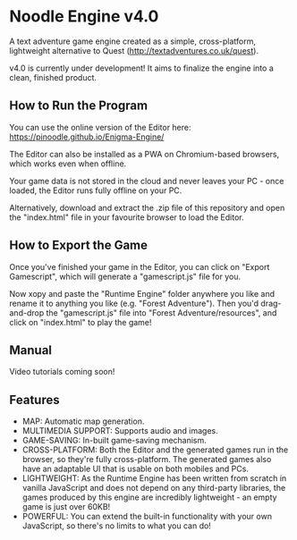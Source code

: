 # Noodle Engine v4.0
A text adventure game engine created as a simple, cross-platform, lightweight alternative to Quest (http://textadventures.co.uk/quest).

v4.0 is currently under development! It aims to finalize the engine into a clean, finished product.

## How to Run the Program
You can use the online version of the Editor here: https://pinoodle.github.io/Enigma-Engine/

The Editor can also be installed as a PWA on Chromium-based browsers, which works even when offline.

Your game data is not stored in the cloud and never leaves your PC - once loaded, the Editor runs fully offline on your PC.

Alternatively, download and extract the .zip file of this repository and open the "index.html" file in your favourite browser to load the Editor.

## How to Export the Game
Once you've finished your game in the Editor, you can click on "Export Gamescript", which will generate a "gamescript.js" file for you.

Now xopy and paste the "Runtime Engine" folder anywhere you like and rename it to anything you like (e.g. "Forest Adventure"). Then you'd drag-and-drop the "gamescript.js" file into "Forest Adventure/resources", and click on "index.html" to play the game!

## Manual
Video tutorials coming soon!

## Features
* MAP: Automatic map generation.
* MULTIMEDIA SUPPORT: Supports audio and images.
* GAME-SAVING: In-built game-saving mechanism.
* CROSS-PLATFORM: Both the Editor and the generated games run in the browser, so they're fully cross-platform. The generated games also have an adaptable UI that is usable on both mobiles and PCs.
* LIGHTWEIGHT: As the Runtime Engine has been written from scratch in vanilla JavaScript and does not depend on any third-party libraries, the games produced by this engine are incredibly lightweight - an empty game is just over 60KB!
* POWERFUL: You can extend the built-in functionality with your own JavaScript, so there's no limits to what you can do!
